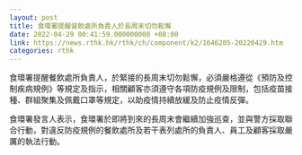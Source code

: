 ```yaml
---
layout: post
title: 食環署提醒餐飲處所負責人於長周末切勿鬆懈
date: 2022-04-29 00:41:59.000000000 +08:00
link: https://news.rthk.hk/rthk/ch/component/k2/1646205-20220429.htm
categories: rthk
---
```


食環署提醒餐飲處所負責人，於緊接的長周末切勿鬆懈，必須嚴格遵從《預防及控制疾病規例》等規定及指示，相關顧客亦須遵守各項防疫規例及限制，包括疫苗接種、群組聚集及佩戴口罩等規定，以助疫情持續放緩及防止疫情反彈。

食環署發言人表示，食環署於即將到來的長周末會繼續加強巡查，並與警方採取聯合行動，對違反防疫規例的餐飲處所及若干表列處所的負責人、員工及顧客採取嚴厲的執法行動。
